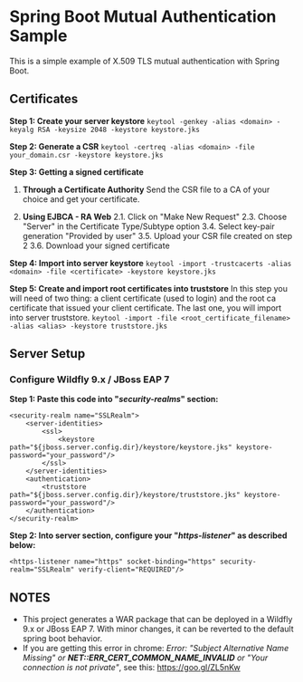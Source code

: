 # Spring Boot Mutual Authentication Sample
This is a simple example of X.509 TLS mutual authentication with Spring Boot.

## Certificates

**Step 1: Create your server keystore**
`keytool -genkey -alias <domain> -keyalg RSA -keysize 2048 -keystore keystore.jks`

**Step 2: Generate a CSR**
`keytool -certreq -alias <domain> -file your_domain.csr -keystore keystore.jks`

**Step 3: Getting a signed certificate**
1.	**Through a Certificate Authority**
	Send the CSR file to a CA of your choice and get your certificate.

2. **Using EJBCA - RA Web**
	2.1. Click on "Make New Request"
	2.3. Choose "Server" in the Certificate Type/Subtype option
	3.4. Select key-pair generation "Provided by user"
	3.5. Upload your CSR file created on step 2
	3.6. Download your signed certificate

**Step 4: Import into server keystore**
`keytool -import -trustcacerts -alias <domain> -file <certificate> -keystore keystore.jks`

**Step 5: Create and import root certificates into truststore**
In this step you will need of two thing: a client certificate (used to login) and the root ca certificate that issued your client certificate. The last one, you will import into server truststore.
`keytool -import -file <root_certificate_filename> -alias <alias> -keystore truststore.jks`

## Server Setup

### Configure Wildfly 9.x / JBoss EAP 7

**Step 1: Paste this code into "*security-realms*" section:**
```
<security-realm name="SSLRealm">
    <server-identities>
        <ssl>
            <keystore path="${jboss.server.config.dir}/keystore/keystore.jks" keystore-password="your_password"/>
        </ssl>
    </server-identities>
    <authentication>
        <truststore path="${jboss.server.config.dir}/keystore/truststore.jks" keystore-password="your_password"/>
    </authentication>
</security-realm>
```

**Step 2: Into server section, configure your "*https-listener*" as described below:**
```
<https-listener name="https" socket-binding="https" security-realm="SSLRealm" verify-client="REQUIRED"/>
```

## NOTES
- This project generates a WAR package that can be deployed in a Wildfly 9.x or JBoss EAP 7. With minor changes, it can be reverted to the default spring boot behavior.
- If you are getting this error in chrome: *Error: "Subject Alternative Name Missing" or **NET::ERR_CERT_COMMON_NAME_INVALID** or "Your connection is not private"*, see this: https://goo.gl/ZL5nKw